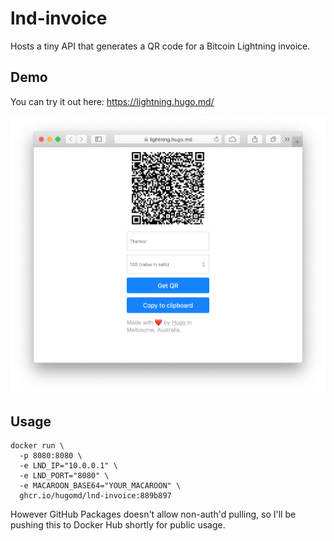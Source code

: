 # lnd-invoice

Hosts a tiny API that generates a QR code for a Bitcoin Lightning invoice.

## Demo
You can try it out here: https://lightning.hugo.md/

![Screenshot](./screenshot.png)


## Usage
```
docker run \
  -p 8080:8080 \
  -e LND_IP="10.0.0.1" \
  -e LND_PORT="8080" \
  -e MACAROON_BASE64="YOUR_MACAROON" \
  ghcr.io/hugomd/lnd-invoice:889b897
```

However GitHub Packages doesn't allow non-auth'd pulling, so I'll be pushing this to Docker Hub shortly for public usage.
